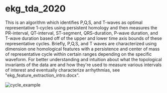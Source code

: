 # ekg_tda_2020
This is an algorithm which identifies P,Q,S, and T-waves as optimal representative 1-cycles using persistent homology and then measures the PR-interval, QT-interval, ST-segment, QRS-duration, P-wave duration, and T-wave duration based off of the
upper and lower time axis bounds of these representative cycles. Briefly, P,Q,S, and T waves are characterized using dimension one homological features with a persistence and center of mass of representative cycle within certain ranges depending on the specific waveform. For better understanding and intuition about what the topological invariants of the data are and how they're used to measure various intervals of interest and eventually characterize arrhythmias, see "ekg_feature_extraction_intro.docx".

![cycle_example](https://user-images.githubusercontent.com/73852653/147366648-d563e3a3-68db-4663-a7d3-add220ce05e1.png)
